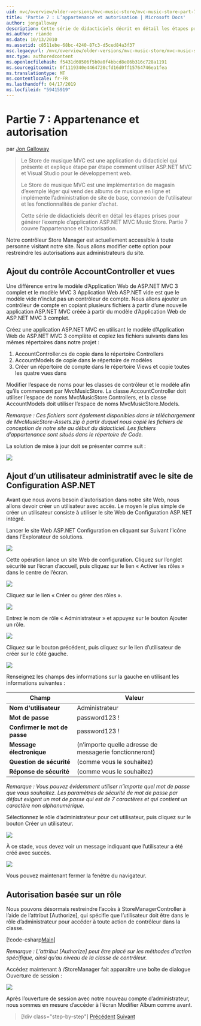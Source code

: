 ```yaml
---
uid: mvc/overview/older-versions/mvc-music-store/mvc-music-store-part-7
title: 'Partie 7 : L’appartenance et autorisation | Microsoft Docs'
author: jongalloway
description: Cette série de didacticiels décrit en détail les étapes prises pour générer l’exemple d’application ASP.NET MVC Music Store. Partie 7 couvre l’appartenance et l’autorisation.
ms.author: riande
ms.date: 10/13/2010
ms.assetid: c8511ebe-68bc-4240-87c3-d5ced84a3f37
msc.legacyurl: /mvc/overview/older-versions/mvc-music-store/mvc-music-store-part-7
msc.type: authoredcontent
ms.openlocfilehash: f5431d60506f5b0a0f4bbcd8e86b316c728a1191
ms.sourcegitcommit: 0f1119340e4464720cfd16d0ff15764746ea1fea
ms.translationtype: MT
ms.contentlocale: fr-FR
ms.lasthandoff: 04/17/2019
ms.locfileid: "59415919"
---
```

# <a name="part-7-membership-and-authorization"></a>Partie 7 : Appartenance et autorisation

par [Jon Galloway](https://github.com/jongalloway)

> Le Store de musique MVC est une application du didacticiel qui présente et explique étape par étape comment utiliser ASP.NET MVC et Visual Studio pour le développement web.  
>   
> Le Store de musique MVC est une implémentation de magasin d’exemple léger qui vend des albums de musique en ligne et implémente l’administration de site de base, connexion de l’utilisateur et les fonctionnalités de panier d’achat.  
>   
> Cette série de didacticiels décrit en détail les étapes prises pour générer l’exemple d’application ASP.NET MVC Music Store. Partie 7 couvre l’appartenance et l’autorisation.


Notre contrôleur Store Manager est actuellement accessible à toute personne visitant notre site. Nous allons modifier cette option pour restreindre les autorisations aux administrateurs du site.

## <a name="adding-the-accountcontroller-and-views"></a>Ajout du contrôle AccountController et vues

Une différence entre le modèle d’Application Web de ASP.NET MVC 3 complet et le modèle MVC 3 Application Web ASP.NET vide est que le modèle vide n’inclut pas un contrôleur de compte. Nous allons ajouter un contrôleur de compte en copiant plusieurs fichiers à partir d’une nouvelle application ASP.NET MVC créée à partir du modèle d’Application Web de ASP.NET MVC 3 complet.

Créez une application ASP.NET MVC en utilisant le modèle d’Application Web de ASP.NET MVC 3 complète et copiez les fichiers suivants dans les mêmes répertoires dans notre projet :

1. AccountController.cs de copie dans le répertoire Controllers
2. AccountModels de copie dans le répertoire de modèles
3. Créer un répertoire de compte dans le répertoire Views et copie toutes les quatre vues dans

Modifier l’espace de noms pour les classes de contrôleur et le modèle afin qu’ils commencent par MvcMusicStore. La classe AccountController doit utiliser l’espace de noms MvcMusicStore.Controllers, et la classe AccountModels doit utiliser l’espace de noms MvcMusicStore.Models.

*Remarque : Ces fichiers sont également disponibles dans le téléchargement de MvcMusicStore-Assets.zip à partir duquel nous copié les fichiers de conception de notre site au début du didacticiel. Les fichiers d’appartenance sont situés dans le répertoire de Code.*

La solution de mise à jour doit se présenter comme suit :

![](mvc-music-store-part-7/_static/image1.png)

## <a name="adding-an-administrative-user-with-the-aspnet-configuration-site"></a>Ajout d’un utilisateur administratif avec le site de Configuration ASP.NET

Avant que nous avons besoin d’autorisation dans notre site Web, nous allons devoir créer un utilisateur avec accès. Le moyen le plus simple de créer un utilisateur consiste à utiliser le site Web de Configuration ASP.NET intégré.

Lancer le site Web ASP.NET Configuration en cliquant sur Suivant l’icône dans l’Explorateur de solutions.

![](mvc-music-store-part-7/_static/image2.png)

Cette opération lance un site Web de configuration. Cliquez sur l’onglet sécurité sur l’écran d’accueil, puis cliquez sur le lien « Activer les rôles » dans le centre de l’écran.

![](mvc-music-store-part-7/_static/image3.png)

Cliquez sur le lien « Créer ou gérer des rôles ».

![](mvc-music-store-part-7/_static/image4.png)

Entrez le nom de rôle « Administrateur » et appuyez sur le bouton Ajouter un rôle.

![](mvc-music-store-part-7/_static/image5.png)

Cliquez sur le bouton précédent, puis cliquez sur le lien d’utilisateur de créer sur le côté gauche.

![](mvc-music-store-part-7/_static/image6.png)

Renseignez les champs des informations sur la gauche en utilisant les informations suivantes :

| **Champ** | **Valeur** |
| --- | --- |
| **Nom d'utilisateur** | Administrateur |
| **Mot de passe** | password123 ! |
| **Confirmer le mot de passe** | password123 ! |
| **Message électronique** | (n’importe quelle adresse de messagerie fonctionneront) |
| **Question de sécurité** | (comme vous le souhaitez) |
| **Réponse de sécurité** | (comme vous le souhaitez) |

*Remarque : Vous pouvez évidemment utiliser n’importe quel mot de passe que vous souhaitez. Les paramètres de sécurité de mot de passe par défaut exigent un mot de passe qui est de 7 caractères et qui contient un caractère non alphanumérique.*

Sélectionnez le rôle d’administrateur pour cet utilisateur, puis cliquez sur le bouton Créer un utilisateur.

![](mvc-music-store-part-7/_static/image7.png)

À ce stade, vous devez voir un message indiquant que l’utilisateur a été créé avec succès.

![](mvc-music-store-part-7/_static/image8.png)

Vous pouvez maintenant fermer la fenêtre du navigateur.

## <a name="role-based-authorization"></a>Autorisation basée sur un rôle

Nous pouvons désormais restreindre l’accès à StoreManagerController à l’aide de l’attribut [Authorize], qui spécifie que l’utilisateur doit être dans le rôle d’administrateur pour accéder à toute action de contrôleur dans la classe.

[!code-csharp[Main](mvc-music-store-part-7/samples/sample1.cs)]

*Remarque : L’attribut [Authorize] peut être placé sur les méthodes d’action spécifique, ainsi qu’au niveau de la classe de contrôleur.*

Accédez maintenant à /StoreManager fait apparaître une boîte de dialogue Ouverture de session :

![](mvc-music-store-part-7/_static/image9.png)

Après l’ouverture de session avec notre nouveau compte d’administrateur, nous sommes en mesure d’accéder à l’écran Modifier Album comme avant.

> [!div class="step-by-step"]
> [Précédent](mvc-music-store-part-6.md)
> [Suivant](mvc-music-store-part-8.md)
